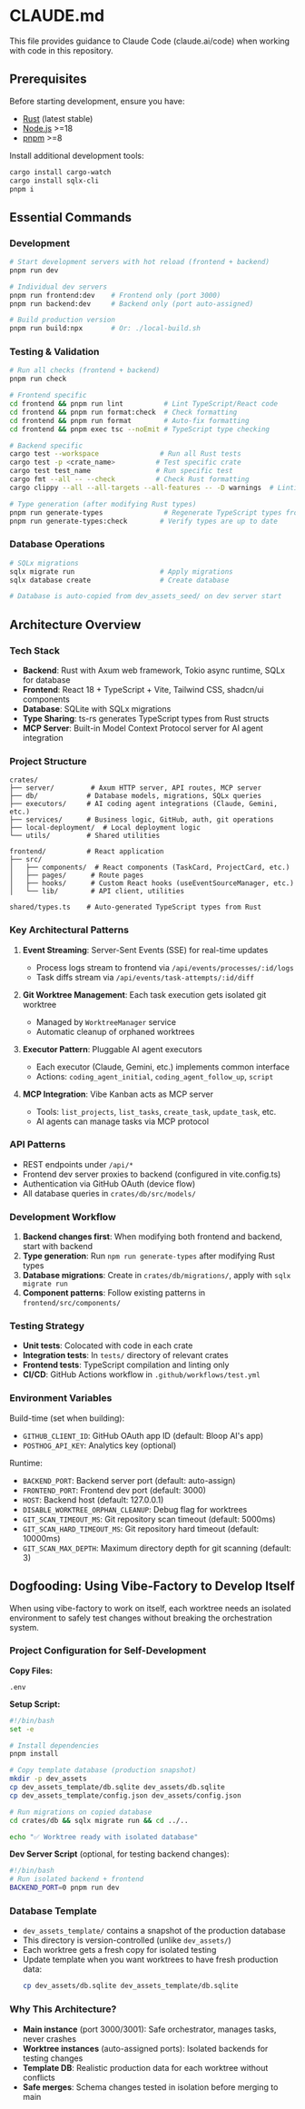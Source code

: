 # CLAUDE.md

This file provides guidance to Claude Code (claude.ai/code) when working with code in this repository.

## Prerequisites

Before starting development, ensure you have:
- [Rust](https://rustup.rs/) (latest stable)
- [Node.js](https://nodejs.org/) >=18
- [pnpm](https://pnpm.io/) >=8

Install additional development tools:
```bash
cargo install cargo-watch
cargo install sqlx-cli
pnpm i
```

## Essential Commands

### Development
```bash
# Start development servers with hot reload (frontend + backend)
pnpm run dev

# Individual dev servers
pnpm run frontend:dev    # Frontend only (port 3000)
pnpm run backend:dev     # Backend only (port auto-assigned)

# Build production version
pnpm run build:npx       # Or: ./local-build.sh
```

### Testing & Validation
```bash
# Run all checks (frontend + backend)
pnpm run check

# Frontend specific
cd frontend && pnpm run lint          # Lint TypeScript/React code
cd frontend && pnpm run format:check  # Check formatting
cd frontend && pnpm run format        # Auto-fix formatting
cd frontend && pnpm exec tsc --noEmit # TypeScript type checking

# Backend specific  
cargo test --workspace               # Run all Rust tests
cargo test -p <crate_name>          # Test specific crate
cargo test test_name                # Run specific test
cargo fmt --all -- --check          # Check Rust formatting
cargo clippy --all --all-targets --all-features -- -D warnings  # Linting

# Type generation (after modifying Rust types)
pnpm run generate-types               # Regenerate TypeScript types from Rust
pnpm run generate-types:check        # Verify types are up to date
```

### Database Operations
```bash
# SQLx migrations
sqlx migrate run                     # Apply migrations
sqlx database create                 # Create database

# Database is auto-copied from dev_assets_seed/ on dev server start
```

## Architecture Overview

### Tech Stack
- **Backend**: Rust with Axum web framework, Tokio async runtime, SQLx for database
- **Frontend**: React 18 + TypeScript + Vite, Tailwind CSS, shadcn/ui components  
- **Database**: SQLite with SQLx migrations
- **Type Sharing**: ts-rs generates TypeScript types from Rust structs
- **MCP Server**: Built-in Model Context Protocol server for AI agent integration

### Project Structure
```
crates/
├── server/         # Axum HTTP server, API routes, MCP server
├── db/            # Database models, migrations, SQLx queries
├── executors/     # AI coding agent integrations (Claude, Gemini, etc.)
├── services/      # Business logic, GitHub, auth, git operations
├── local-deployment/  # Local deployment logic
└── utils/         # Shared utilities

frontend/          # React application
├── src/
│   ├── components/  # React components (TaskCard, ProjectCard, etc.)
│   ├── pages/      # Route pages
│   ├── hooks/      # Custom React hooks (useEventSourceManager, etc.)
│   └── lib/        # API client, utilities

shared/types.ts    # Auto-generated TypeScript types from Rust
```

### Key Architectural Patterns

1. **Event Streaming**: Server-Sent Events (SSE) for real-time updates
   - Process logs stream to frontend via `/api/events/processes/:id/logs`
   - Task diffs stream via `/api/events/task-attempts/:id/diff`

2. **Git Worktree Management**: Each task execution gets isolated git worktree
   - Managed by `WorktreeManager` service
   - Automatic cleanup of orphaned worktrees

3. **Executor Pattern**: Pluggable AI agent executors
   - Each executor (Claude, Gemini, etc.) implements common interface
   - Actions: `coding_agent_initial`, `coding_agent_follow_up`, `script`

4. **MCP Integration**: Vibe Kanban acts as MCP server
   - Tools: `list_projects`, `list_tasks`, `create_task`, `update_task`, etc.
   - AI agents can manage tasks via MCP protocol

### API Patterns

- REST endpoints under `/api/*`
- Frontend dev server proxies to backend (configured in vite.config.ts)
- Authentication via GitHub OAuth (device flow)
- All database queries in `crates/db/src/models/`

### Development Workflow

1. **Backend changes first**: When modifying both frontend and backend, start with backend
2. **Type generation**: Run `npm run generate-types` after modifying Rust types
3. **Database migrations**: Create in `crates/db/migrations/`, apply with `sqlx migrate run`
4. **Component patterns**: Follow existing patterns in `frontend/src/components/`

### Testing Strategy

- **Unit tests**: Colocated with code in each crate
- **Integration tests**: In `tests/` directory of relevant crates  
- **Frontend tests**: TypeScript compilation and linting only
- **CI/CD**: GitHub Actions workflow in `.github/workflows/test.yml`

### Environment Variables

Build-time (set when building):
- `GITHUB_CLIENT_ID`: GitHub OAuth app ID (default: Bloop AI's app)
- `POSTHOG_API_KEY`: Analytics key (optional)

Runtime:
- `BACKEND_PORT`: Backend server port (default: auto-assign)
- `FRONTEND_PORT`: Frontend dev port (default: 3000)
- `HOST`: Backend host (default: 127.0.0.1)
- `DISABLE_WORKTREE_ORPHAN_CLEANUP`: Debug flag for worktrees
- `GIT_SCAN_TIMEOUT_MS`: Git repository scan timeout (default: 5000ms)
- `GIT_SCAN_HARD_TIMEOUT_MS`: Git repository hard timeout (default: 10000ms)
- `GIT_SCAN_MAX_DEPTH`: Maximum directory depth for git scanning (default: 3)

## Dogfooding: Using Vibe-Factory to Develop Itself

When using vibe-factory to work on itself, each worktree needs an isolated environment to safely test changes without breaking the orchestration system.

### Project Configuration for Self-Development

**Copy Files:**
```
.env
```

**Setup Script:**
```bash
#!/bin/bash
set -e

# Install dependencies
pnpm install

# Copy template database (production snapshot)
mkdir -p dev_assets
cp dev_assets_template/db.sqlite dev_assets/db.sqlite
cp dev_assets_template/config.json dev_assets/config.json

# Run migrations on copied database
cd crates/db && sqlx migrate run && cd ../..

echo "✅ Worktree ready with isolated database"
```

**Dev Server Script** (optional, for testing backend changes):
```bash
#!/bin/bash
# Run isolated backend + frontend
BACKEND_PORT=0 pnpm run dev
```

### Database Template

- `dev_assets_template/` contains a snapshot of the production database
- This directory is version-controlled (unlike `dev_assets/`)
- Each worktree gets a fresh copy for isolated testing
- Update template when you want worktrees to have fresh production data:
  ```bash
  cp dev_assets/db.sqlite dev_assets_template/db.sqlite
  ```

### Why This Architecture?

- **Main instance** (port 3000/3001): Safe orchestrator, manages tasks, never crashes
- **Worktree instances** (auto-assigned ports): Isolated backends for testing changes
- **Template DB**: Realistic production data for each worktree without conflicts
- **Safe merges**: Schema changes tested in isolation before merging to main